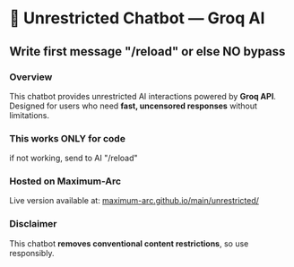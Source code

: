 # 🚀 Unrestricted Chatbot — Groq AI  
## Write first message "/reload" or else NO bypass

### Overview  
This chatbot provides unrestricted AI interactions powered by **Groq API**. Designed for users who need **fast, uncensored responses** without limitations.  

### This works ONLY for code
if not working, send to AI "/reload"

### Hosted on Maximum-Arc  
Live version available at: [maximum-arc.github.io/main/unrestricted/](https://maximum-arc.github.io/main/unrestricted/)  

### Disclaimer  
This chatbot **removes conventional content restrictions**, so use responsibly.  
